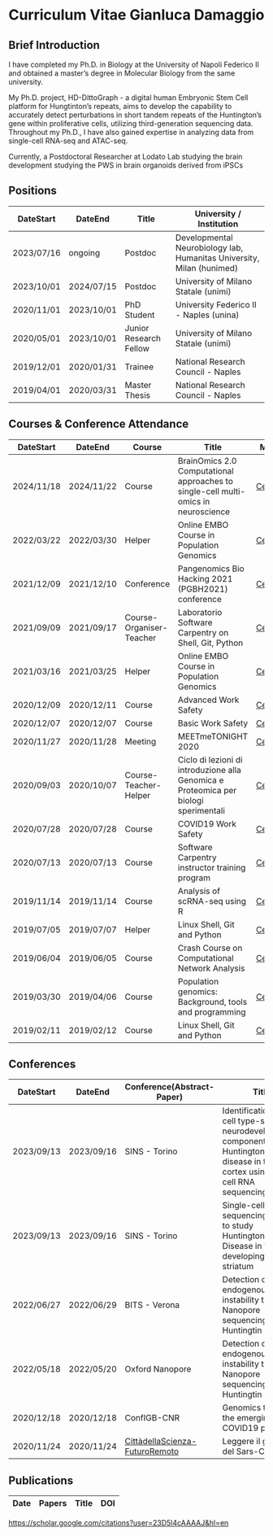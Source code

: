 # Curriculum Vitae Gianluca Damaggio

## Brief Introduction

I have completed my Ph.D. in Biology at the University of Napoli Federico II and obtained a master’s degree in Molecular Biology from the same university.

My Ph.D. project, HD-DittoGraph - a digital human Embryonic Stem Cell platform for Hungtinton’s repeats, aims to develop the capability to accurately detect perturbations in short tandem repeats of the Huntington’s gene within proliferative cells, utilizing third-generation sequencing data. Throughout my Ph.D., I have also gained expertise in analyzing data from single-cell RNA-seq and ATAC-seq. 

Currently, a Postdoctoral Researcher at Lodato Lab studying the brain development studying the PWS in brain organoids derived from iPSCs

## Positions

|DateStart| DateEnd| Title | University / Institution |
|---------|--------| ---------- | ---------- |
| 2023/07/16 | ongoing | Postdoc | Developmental Neurobiology lab, Humanitas University, Milan (hunimed) |
| 2023/10/01 | 2024/07/15 | Postdoc | University of Milano Statale (unimi) |
| 2020/11/01 | 2023/10/01 | PhD Student | University Federico II - Naples (unina) |
| 2020/05/01 | 2023/10/01 | Junior Research Fellow	| University of Milano Statale (unimi) |
| 2019/12/01 | 2020/01/31 | Trainee  | National Research Council - Naples |
| 2019/04/01 | 2020/03/31 | Master Thesis | National Research Council - Naples |

## Courses & Conference Attendance

|DateStart| DateEnd| Course |Title |  Material |
|---------|--------| ---------- |---------- |--------|
|2024/11/18 | 2024/11/22 | Course | BrainOmics 2.0 Computational approaches to single-cell multi-omics in neuroscience | [Certificate](cert/Damaggio_Certificates_Brainomics.pdf)| 
|2022/03/22 | 2022/03/30 | Helper | Online EMBO Course in Population Genomics | [Certificate](cert/CERTIFICATE_DAMAGGIO_2022.pdf)| 
|2021/12/09 | 2021/12/10 | Conference | Pangenomics Bio Hacking 2021 (PGBH2021) conference | [Certificate](cert/pgbh2021-certificate-Damaggio-Gianluca.pdf) |
|2021/09/09 | 2021/09/17 | Course-Organiser-Teacher | Laboratorio Software Carpentry on Shell, Git, Python | [Certificate](cert/certificate-organiser_GDamaggio.pdf) |
|2021/03/16 | 2021/03/25 | Helper | Online EMBO Course in Population Genomics | [Certificate](cert/embo2021-damaggio.pdf)| 
|2020/12/09 | 2020/12/11 | Course | Advanced Work Safety | [Certificate](cert/advanced_workSafety.pdf)|
|2020/12/07 | 2020/12/07 | Course | Basic Work Safety | [Certificate](cert/workSafety.pdf)|
|2020/11/27 | 2020/11/28 | Meeting |  MEETmeTONIGHT 2020 | [Certificate](cert/MeetAttendanceDamaggio.pdf)|
|2020/09/03 | 2020/10/07| Course-Teacher-Helper | Ciclo di lezioni di introduzione alla Genomica e Proteomica per biologi sperimentali | [Certificate](cert/OBI_genomics-proteomics.pdf) |
|2020/07/28 | 2020/07/28 | Course | COVID19 Work Safety | [Certificate](cert/certificate_aifos_covid.pdf)|
|2020/07/13 | 2020/07/13 | Course | Software Carpentry instructor training program | [Certificate](cert/SC_trainer.pdf)|
|2019/11/14 | 2019/11/14 | Course | Analysis of scRNA-seq using R | [Certificate](cert/Certificate-NETTAB-BBCC2019-tutorial.pdf) |
|2019/07/05 | 2019/07/07 | Helper | Linux Shell, Git and Python | [Certificate](cert/certificate-helper_SWCNaples.pdf)|
|2019/06/04 | 2019/06/05 | Course | Crash Course on Computational Network Analysis | [Certificate](cert/network_analysis_ICAR.pdf)|
|2019/03/30 | 2019/04/06 | Course | Population genomics: Background, tools and programming | [Certificate](cert/EMBO_popgen.pdf)|
|2019/02/11 | 2019/02/12 | Course | Linux Shell, Git and Python | [Certificate](cert/SC_certificate-attendance_Naples.pdf)|

## Conferences

|DateStart| DateEnd| Conference(Abstract-Paper) |Title |  Material |
|---------|--------| ---------- |---------- |--------|
|2023/09/13 | 2023/09/16 | SINS - Torino | Identification of the cell type-specific neurodevelopmental component of Huntington’s disease in the cortex using single-cell RNA sequencing analysis | [Poster](https://drive.google.com/drive/u/0/folders/1XecR4U40z44UGmkh_6XYTidI_3cHRXce), [Abstract](https://docs.google.com/document/d/1ICoIWAVpylGqjCZxBzF70tQhlmJUvtH7/edit?usp=drive_web&ouid=111396140728182502400&rtpof=true)
|2023/09/13 | 2023/09/16 | SINS - Torino | Single-cell RNA sequencing analysis to study Huntington’s Disease in the developing human striatum | [Poster](https://drive.google.com/drive/u/0/folders/1XecR4U40z44UGmkh_6XYTidI_3cHRXce), [Abstract](https://docs.google.com/document/d/1HVKeM_iGIbyiNVJ4aFoNLzGKndk_2iM2/edit)
|2022/06/27 | 2022/06/29 | BITS - Verona | Detection of endogenous CAG instability through Nanopore sequencing of the Huntingtin Exon1 | [Poster](https://docs.google.com/presentation/d/1WlqAobUYj4KKTUiVMJCZvK3T592uXpU0/edit?usp=sharing&ouid=111396140728182502400&rtpof=true&sd=true) , [Abstract](https://docs.google.com/document/d/1uGCSlRuBZGJvO775Z14ciNnE462yU48lubXEl2OxyKU/edit?usp=sharing)
|2022/05/18 | 2022/05/20 | Oxford Nanopore | Detection of endogenous CAG instability through Nanopore sequencing of the Huntingtin Exon1 | [Poster](https://docs.google.com/presentation/d/1WlqAobUYj4KKTUiVMJCZvK3T592uXpU0/edit?usp=sharing&ouid=111396140728182502400&rtpof=true&sd=true) , [Abstract](https://docs.google.com/document/d/1uGCSlRuBZGJvO775Z14ciNnE462yU48lubXEl2OxyKU/edit?usp=sharing)
|2020/12/18 | 2020/12/18 | ConfIGB-CNR | Genomics to fight the emerging COVID19 pandemic| [Abstract](abs/Damaggio20ConfDipCNR_ENG.md), [Presentation](https://docs.google.com/presentation/d/1LKwtL63WdeaU2lSAjHZcOJ2Bhr6i5KA4-vtxHuCeXyE/edit#slide=id.gb1b49a806f_0_255)
|2020/11/24 | 2020/11/24 | [CittàdellaScienza-FuturoRemoto](https://www.futuroremoto2020.it/) | Leggere il genoma del Sars-CoV-2 | [Certificate](cert/FR_Attestato.pdf), [Presentation](https://docs.google.com/presentation/d/13An-KjjxEKIOb6kpvwyJZ557A03Y6uIX3LRrwPf_6-0/edit?usp=sharing)

## Publications

|Date| Papers |Title |  DOI |
|--------- |---------- |---------- |--------|
https://scholar.google.com/citations?user=23D5l4cAAAAJ&hl=en 
